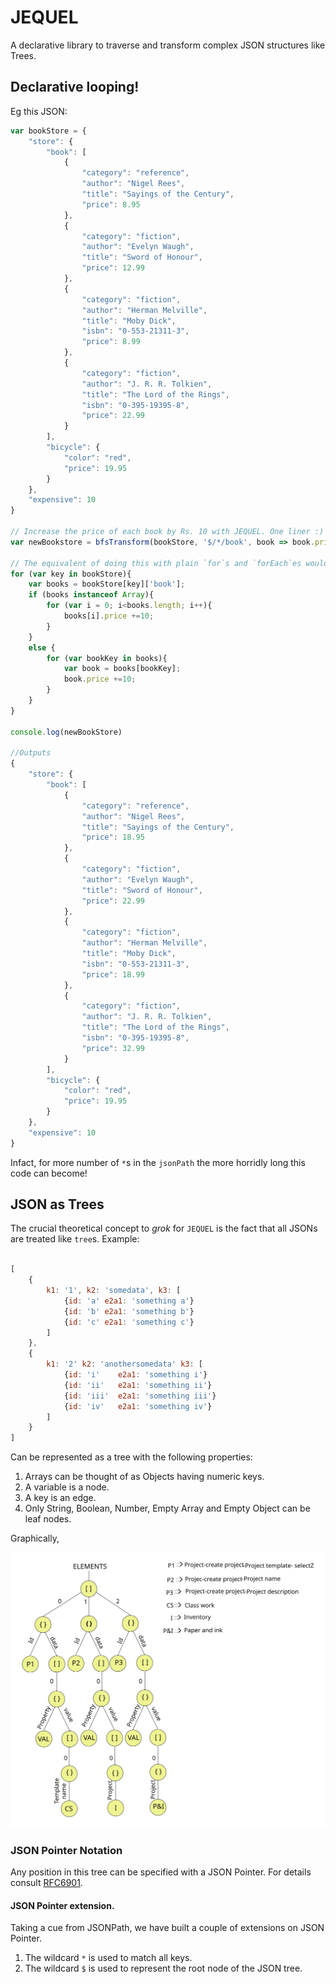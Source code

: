 # JEQUEL

A declarative library to traverse and transform complex JSON structures like Trees.

## Declarative looping!

Eg this JSON:

```js
var bookStore = {
    "store": {
        "book": [
            {
                "category": "reference",
                "author": "Nigel Rees",
                "title": "Sayings of the Century",
                "price": 8.95
            },
            {
                "category": "fiction",
                "author": "Evelyn Waugh",
                "title": "Sword of Honour",
                "price": 12.99
            },
            {
                "category": "fiction",
                "author": "Herman Melville",
                "title": "Moby Dick",
                "isbn": "0-553-21311-3",
                "price": 8.99
            },
            {
                "category": "fiction",
                "author": "J. R. R. Tolkien",
                "title": "The Lord of the Rings",
                "isbn": "0-395-19395-8",
                "price": 22.99
            }
        ],
        "bicycle": {
            "color": "red",
            "price": 19.95
        }
    },
    "expensive": 10
}

// Increase the price of each book by Rs. 10 with JEQUEL. One liner :)
var newBookstore = bfsTransform(bookStore, '$/*/book', book => book.price += 10)

// The equivalent of doing this with plain `for`s and `forEach`es would be loooooong! ->
for (var key in bookStore){
    var books = bookStore[key]['book'];
    if (books instanceof Array){
        for (var i = 0; i<books.length; i++){
            books[i].price +=10;
        }
    }
    else {
        for (var bookKey in books){
            var book = books[bookKey];
            book.price +=10;
        }
    }
}  

console.log(newBookStore)

//Outputs
{
    "store": {
        "book": [
            {
                "category": "reference",
                "author": "Nigel Rees",
                "title": "Sayings of the Century",
                "price": 18.95
            },
            {
                "category": "fiction",
                "author": "Evelyn Waugh",
                "title": "Sword of Honour",
                "price": 22.99
            },
            {
                "category": "fiction",
                "author": "Herman Melville",
                "title": "Moby Dick",
                "isbn": "0-553-21311-3",
                "price": 18.99
            },
            {
                "category": "fiction",
                "author": "J. R. R. Tolkien",
                "title": "The Lord of the Rings",
                "isbn": "0-395-19395-8",
                "price": 32.99
            }
        ],
        "bicycle": {
            "color": "red",
            "price": 19.95
        }
    },
    "expensive": 10
}
``` 

Infact, for more number of `*`s in the `jsonPath` the more horridly long this code can become!

## JSON as Trees

The crucial theoretical concept to *grok* for `JEQUEL` is the fact that all JSONs are treated like `tree`s.
Example:

```js

[
	{
		k1: '1', k2: 'somedata', k3: [
			{id: 'a' e2a1: 'something a'}
			{id: 'b' e2a1: 'something b'}
			{id: 'c' e2a1: 'something c'}
		]
	},
	{
		k1: '2' k2: 'anothersomedata' k3: [
			{id: 'i' 	e2a1: 'something i'}
			{id: 'ii' 	e2a1: 'something ii'}
			{id: 'iii' 	e2a1: 'something iii'}
			{id: 'iv' 	e2a1: 'something iv'}
		]
	}
]
```

Can be represented as a tree with the following properties:

1. Arrays can be thought of as Objects having numeric keys.
2. A variable is a node.
3. A key is an edge.
4. Only String, Boolean, Number, Empty Array and Empty Object can be leaf nodes.

Graphically,

<img src="./docs/out/public/images/tree.svg" />

### JSON Pointer Notation

Any position in this tree can be specified with a JSON Pointer. For details consult [RFC6901](https://tools.ietf.org/html/rfc6901).

#### JSON Pointer extension.

Taking a cue from JSONPath, we have built a couple of extensions on JSON Pointer.

1. The wildcard `*` is used to match all keys.
2. The wildcard `$` is used to represent the root node of the JSON tree.
